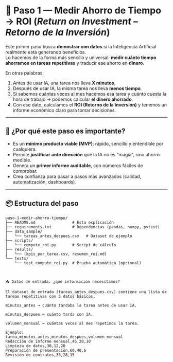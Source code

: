 # 📘 Paso 1 — Medir Ahorro de Tiempo → ROI (*Return on Investment – Retorno de la Inversión*)

Este primer paso busca **demostrar con datos** si la Inteligencia Artificial realmente está generando beneficios.  
Lo hacemos de la forma más sencilla y universal: **medir cuánto tiempo ahorramos en tareas repetitivas** y traducir ese ahorro en **dinero**.

En otras palabras:
1. Antes de usar IA, una tarea nos lleva **X minutos**.  
2. Después de usar IA, la misma tarea nos lleva **menos tiempo**.  
3. Si sabemos cuántas veces al mes hacemos esa tarea y cuánto cuesta la hora de trabajo → podemos calcular **el dinero ahorrado**.  
4. Con ese dato, calculamos el **ROI (Retorno de la Inversión)** y tenemos un informe económico claro para tomar decisiones.

---

## 🎯 ¿Por qué este paso es importante?
- Es un **mínimo producto viable (MVP)**: rápido, sencillo y entendible por cualquiera.  
- Permite **justificar ante dirección** que la IA no es “magia”, sino ahorro medible.  
- Genera un **primer informe auditable**, con números fáciles de comprobar.  
- Crea confianza para pasar a pasos más avanzados (calidad, automatización, dashboards).  

---

## 📦 Estructura del paso
```plaintext
paso-1-medir-ahorro-tiempo/
├── README.md                # Esta explicación
├── requirements.txt         # Dependencias (pandas, numpy, pytest)
├── data_sample/
│   └── tareas_antes_despues.csv   # Dataset de ejemplo
├── scripts/
│   └── compute_roi.py       # Script de cálculo
├── results/
│   └── (kpis_por_tarea.csv, resumen_roi.md)
└── tests/
    └── test_compute_roi.py  # Prueba automática (opcional)



📥 Datos de entrada: ¿qué información necesitamos?

El dataset de entrada (tareas_antes_despues.csv) contiene una lista de tareas repetitivas con 3 datos básicos:

minutos_antes → cuánto tardaba la tarea antes de usar IA.

minutos_despues → cuánto tarda con IA.

volumen_mensual → cuántas veces al mes repetimos la tarea.

Ejemplo:
tarea,minutos_antes,minutos_despues,volumen_mensual
Redacción de informe mensual,45,20,10
Limpieza de datos,30,12,20
Preparación de presentación,60,40,6
Revisión de contratos,35,28,15

